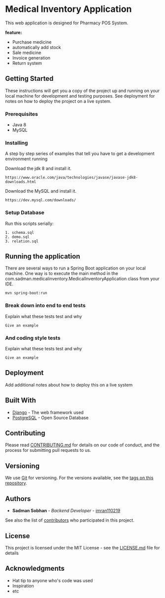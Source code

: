 # Medical Inventory Application

This web application is designed for Pharmacy POS System.

**feature:**
* Purchase medicine 
* automatically add stock
* Sale medicine
* Invoice generation
* Return system 

## Getting Started

These instructions will get you a copy of the project up and running on your local machine for development and testing purposes. See deployment for notes on how to deploy the project on a live system.

### Prerequisites

* Java 8
* MySQL

### Installing

A step by step series of examples that tell you have to get a development environment running

Download the jdk 8 and install it.

```
https://www.oracle.com/java/technologies/javase/javase-jdk8-downloads.html
```

Download the MySQL and install it.

```
https://dev.mysql.com/downloads/
```

### Setup Database

Run this scripts serially:

```
1. schema.sql
2. demo.sql
3. relation.sql
```

## Running the application

There are several ways to run a Spring Boot application on your local machine. One way is to execute the main method in the com.sadman.medicalinventory.MedicalInventoryApplication class from your IDE.

```
mvn spring-boot:run
```

### Break down into end to end tests

Explain what these tests test and why

```
Give an example
```

### And coding style tests

Explain what these tests test and why

```
Give an example
```

## Deployment

Add additional notes about how to deploy this on a live system

## Built With

* [Django](https://www.djangoproject.com/) - The web framework used
* [PostgreSQL](https://www.postgresql.org/) - Open Source Database
<!-- * [ROME](https://rometools.github.io/rome/) - Used to generate RSS Feeds -->

## Contributing

Please read [CONTRIBUTING.md](https://gist.github.com/PurpleBooth/b24679402957c63ec426) for details on our code of conduct, and the process for submitting pull requests to us.

## Versioning

We use [Git](https://gitforwindows.org/) for versioning. For the versions available, see the [tags on this repository](https://github.com/imran110219/Book_Review_App/commits/master).

## Authors

* **Sadman Sobhan** - *Backend Developer* - [imran110219](https://github.com/imran110219)

See also the list of [contributors](https://github.com/imran110219/Book_Review_App/settings/collaboration) who participated in this project.

## License

This project is licensed under the MIT License - see the [LICENSE.md](LICENSE.md) file for details

## Acknowledgments

* Hat tip to anyone who's code was used
* Inspiration
* etc
